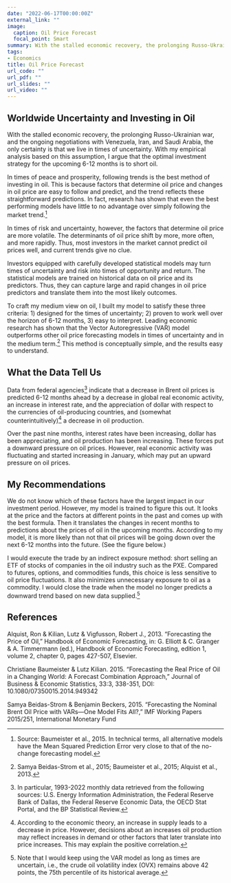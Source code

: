 ```yaml
---
date: "2022-06-17T00:00:00Z"
external_link: ""
image:
  caption: Oil Price Forecast
  focal_point: Smart
summary: With the stalled economic recovery, the prolonging Russo-Ukrainian war, and the ongoing negotiations with Venezuela, Iran, and Saudi Arabia, the only certainty is that we live in times of uncertainty. With my empirical analysis based on this assumption, I argue that the optimal investment strategy for the upcoming 6-12 months is to short oil. 
tags:
- Economics
title: Oil Price Forecast
url_code: ""
url_pdf: ""
url_slides: ""
url_video: ""
---
```


## Worldwide Uncertainty and Investing in Oil
With the stalled economic recovery, the prolonging Russo-Ukrainian war, and the ongoing negotiations with Venezuela, Iran, and Saudi Arabia, the only certainty is that we live in times of uncertainty. With my empirical analysis based on this assumption, I argue that the optimal investment strategy for the upcoming 6-12 months is to short oil. 

In times of peace and prosperity, following trends is the best method of investing in oil. This is because factors that determine oil price and changes in oil price are easy to follow and predict, and the trend reflects these straightforward predictions. In fact, research has shown that even the best performing models have little to no advantage over simply following the market trend.[^1]

In times of risk and uncertainty, however, the factors that determine oil price are more volatile. The determinants of oil price shift by more, more often, and more rapidly. Thus, most investors in the market cannot predict oil prices well, and current trends give no clue. 

Investors equipped with carefully developed statistical models may turn times of uncertainty and risk into times of opportunity and return. The statistical models are trained on historical data on oil price and its predictors. Thus, they can capture large and rapid changes in oil price predictors and translate them into the most likely outcomes.

To craft my medium view on oil, I built my model to satisfy these three criteria: 1) designed for the times of uncertainty; 2) proven to work well over the horizon of 6-12 months, 3) easy to interpret. Leading economic research has shown that the Vector Autoregressive (VAR) model outperforms other oil price forecasting models in times of uncertainty and in the medium term.[^2]  This method is conceptually simple, and the results easy to understand.

## What the Data Tell Us
Data from federal agencies[^3]  indicate that a decrease in Brent oil prices is predicted 6-12 months ahead by a decrease in global real economic activity, an increase in interest rate, and the appreciation of dollar with respect to the currencies of oil-producing countries, and (somewhat counterintuitively)[^4]  a decrease in oil production. 

Over the past nine months, interest rates have been increasing, dollar has been appreciating, and oil production has been increasing. These forces put a downward pressure on oil prices. However, real economic activity was fluctuating and started increasing in January, which may put an upward pressure on oil prices. 

## My Recommendations
We do not know which of these factors have the largest impact in our investment period. However, my model is trained to figure this out. It looks at the price and the factors at different points in the past and comes up with the best formula. Then it translates the changes in recent months to predictions about the prices of oil in the upcoming months. According to my model, it is more likely than not that oil prices will be going down over the next 6-12 months into the future. (See the figure below.)

I would execute the trade by an indirect exposure method: short selling an ETF of stocks of companies in the oil industry such as the PXE. Compared to futures, options, and commodities funds, this choice is less sensitive to oil price fluctuations. It also minimizes unnecessary exposure to oil as a commodity. I would close the trade when the model no longer predicts a downward trend based on new data supplied.[^5]

[^1]: Source: Baumeister et al., 2015. In technical terms, all alternative models have the Mean Squared Prediction Error very close to that of the no-change forecasting model.

[^2]: Samya Beidas-Strom et al., 2015; Baumeister et al., 2015; Alquist et al., 2013.

[^3]: In particular, 1993-2022 monthly data retrieved from the following sources: U.S. Energy Information Administration, the Federal Reserve Bank of Dallas, the Federal Reserve Economic Data, the OECD Stat Portal, and the BP Statistical Review.

[^4]: According to the economic theory, an increase in supply leads to a decrease in price. However, decisions about an increases oil production may reflect increases in demand or other factors that later translate into price increases. This may explain the positive correlation.

[^5]: Note that I would keep using the VAR model as long as times are uncertain, i.e., the crude oil volatility index (OVX) remains above 42 points, the 75th percentile of its historical average.

## References
Alquist, Ron & Kilian, Lutz & Vigfusson, Robert J., 2013. “Forecasting the Price of Oil,” Handbook of Economic Forecasting, in: G. Elliott & C. Granger & A. Timmermann (ed.), Handbook of Economic Forecasting, edition 1, volume 2, chapter 0, pages 427-507, Elsevier.

Christiane Baumeister & Lutz Kilian. 2015. “Forecasting the Real Price of Oil in a Changing World: A Forecast Combination Approach,” Journal of Business & Economic Statistics, 33:3, 338-351, DOI: 10.1080/07350015.2014.949342

Samya Beidas-Strom & Benjamin Beckers, 2015. “Forecasting the Nominal Brent Oil Price with VARs—One Model Fits All?,” IMF Working Papers 2015/251, International Monetary Fund 